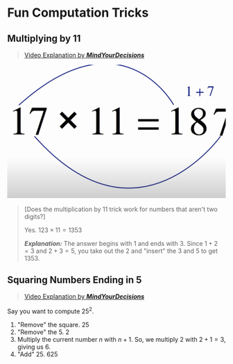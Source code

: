 # Fun Computation Tricks

## Multiplying by $11$

> [Video Explanation by ***MindYourDecisions***](https://www.youtube.com/watch?v=VT76IaPudsI)

![Image](11_trick.png)

> [Does the multiplication by 11 trick work for numbers that aren't two digits?]
>
> Yes. $123 \times 11 = 1353$
>
> ***Explanation:*** The answer begins with $1$ and ends with $3$. Since $1 + 2 = 3$ and $2 + 3 =5$, you take out the $2$ and "insert" the $3$ and $5$ to get $1353$.

## Squaring Numbers Ending in $5$

> [Video Explanation by ***MindYourDecisions***](https://youtu.be/oV7Kxm3Zr_c?t=15)

Say you want to compute $25^2$.

1. "Remove" the square. $25$
2. "Remove" the 5. $2$
3. Multiply the current number $n$ with $n + 1$. So, we multiply $2$ with $2 + 1 = 3$, giving us $6$.
4. "Add" 25. $625$
